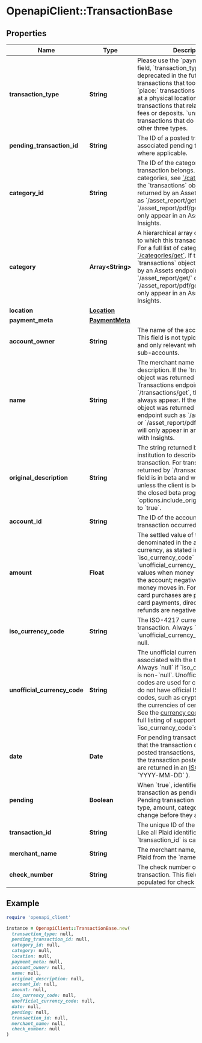 # OpenapiClient::TransactionBase

## Properties

| Name | Type | Description | Notes |
| ---- | ---- | ----------- | ----- |
| **transaction_type** | **String** | Please use the &#x60;payment_channel&#x60; field, &#x60;transaction_type&#x60; will be deprecated in the future.  &#x60;digital:&#x60; transactions that took place online.  &#x60;place:&#x60; transactions that were made at a physical location.  &#x60;special:&#x60; transactions that relate to banks, e.g. fees or deposits.  &#x60;unresolved:&#x60; transactions that do not fit into the other three types.  | [optional] |
| **pending_transaction_id** | **String** | The ID of a posted transaction&#39;s associated pending transaction, where applicable. | [optional] |
| **category_id** | **String** | The ID of the category to which this transaction belongs. For a full list of categories, see [&#x60;/categories/get&#x60;](https://plaid.com/docs/api/products/#categoriesget).  If the &#x60;transactions&#x60; object was returned by an Assets endpoint such as &#x60;/asset_report/get/&#x60; or &#x60;/asset_report/pdf/get&#x60;, this field will only appear in an Asset Report with Insights. | [optional] |
| **category** | **Array&lt;String&gt;** | A hierarchical array of the categories to which this transaction belongs. For a full list of categories, see [&#x60;/categories/get&#x60;](https://plaid.com/docs/api/products/#categoriesget).  If the &#x60;transactions&#x60; object was returned by an Assets endpoint such as &#x60;/asset_report/get/&#x60; or &#x60;/asset_report/pdf/get&#x60;, this field will only appear in an Asset Report with Insights. | [optional] |
| **location** | [**Location**](Location.md) |  | [optional] |
| **payment_meta** | [**PaymentMeta**](PaymentMeta.md) |  | [optional] |
| **account_owner** | **String** | The name of the account owner. This field is not typically populated and only relevant when dealing with sub-accounts. | [optional] |
| **name** | **String** | The merchant name or transaction description.  If the &#x60;transactions&#x60; object was returned by a Transactions endpoint such as &#x60;/transactions/get&#x60;, this field will always appear. If the &#x60;transactions&#x60; object was returned by an Assets endpoint such as &#x60;/asset_report/get/&#x60; or &#x60;/asset_report/pdf/get&#x60;, this field will only appear in an Asset Report with Insights. | [optional] |
| **original_description** | **String** | The string returned by the financial institution to describe the transaction. For transactions returned by &#x60;/transactions/get&#x60;, this field is in beta and will be omitted unless the client is both enrolled in the closed beta program and has set &#x60;options.include_original_description&#x60; to &#x60;true&#x60;. | [optional] |
| **account_id** | **String** | The ID of the account in which this transaction occurred. |  |
| **amount** | **Float** | The settled value of the transaction, denominated in the account&#39;s currency, as stated in &#x60;iso_currency_code&#x60; or &#x60;unofficial_currency_code&#x60;. Positive values when money moves out of the account; negative values when money moves in. For example, debit card purchases are positive; credit card payments, direct deposits, and refunds are negative. |  |
| **iso_currency_code** | **String** | The ISO-4217 currency code of the transaction. Always &#x60;null&#x60; if &#x60;unofficial_currency_code&#x60; is non-null. |  |
| **unofficial_currency_code** | **String** | The unofficial currency code associated with the transaction. Always &#x60;null&#x60; if &#x60;iso_currency_code&#x60; is non-&#x60;null&#x60;. Unofficial currency codes are used for currencies that do not have official ISO currency codes, such as cryptocurrencies and the currencies of certain countries.  See the [currency code schema](https://plaid.com/docs/api/accounts#currency-code-schema) for a full listing of supported &#x60;iso_currency_code&#x60;s. |  |
| **date** | **Date** | For pending transactions, the date that the transaction occurred; for posted transactions, the date that the transaction posted. Both dates are returned in an [ISO 8601](https://wikipedia.org/wiki/ISO_8601) format ( &#x60;YYYY-MM-DD&#x60; ). |  |
| **pending** | **Boolean** | When &#x60;true&#x60;, identifies the transaction as pending or unsettled. Pending transaction details (name, type, amount, category ID) may change before they are settled. |  |
| **transaction_id** | **String** | The unique ID of the transaction. Like all Plaid identifiers, the &#x60;transaction_id&#x60; is case sensitive. |  |
| **merchant_name** | **String** | The merchant name, as extracted by Plaid from the &#x60;name&#x60; field. | [optional] |
| **check_number** | **String** | The check number of the transaction. This field is only populated for check transactions. | [optional] |

## Example

```ruby
require 'openapi_client'

instance = OpenapiClient::TransactionBase.new(
  transaction_type: null,
  pending_transaction_id: null,
  category_id: null,
  category: null,
  location: null,
  payment_meta: null,
  account_owner: null,
  name: null,
  original_description: null,
  account_id: null,
  amount: null,
  iso_currency_code: null,
  unofficial_currency_code: null,
  date: null,
  pending: null,
  transaction_id: null,
  merchant_name: null,
  check_number: null
)
```

